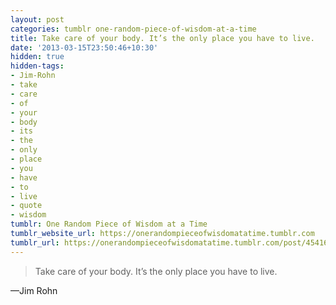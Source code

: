 ```yaml
---
layout: post
categories: tumblr one-random-piece-of-wisdom-at-a-time
title: Take care of your body. It’s the only place you have to live.
date: '2013-03-15T23:50:46+10:30'
hidden: true
hidden-tags:
- Jim-Rohn
- take
- care
- of
- your
- body
- its
- the
- only
- place
- you
- have
- to
- live
- quote
- wisdom
tumblr: One Random Piece of Wisdom at a Time
tumblr_website_url: https://onerandompieceofwisdomatatime.tumblr.com
tumblr_url: https://onerandompieceofwisdomatatime.tumblr.com/post/45416770755/take-care-of-your-body-its-the-only-place-you
---
```

> Take care of your body. It’s the only place you have to live.

—Jim Rohn
